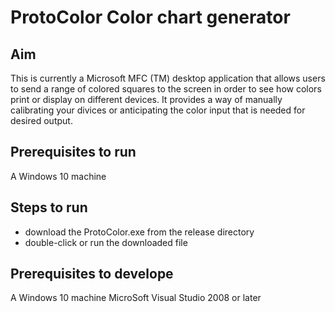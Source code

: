 # ProtoColor Color chart generator

## Aim

This is currently a Microsoft MFC (TM) desktop application that allows users to send a range of colored squares to the screen in order to see how colors print or display on different devices. It provides a way of manually calibrating your divices or anticipating the color input that is needed for desired output.

## Prerequisites to run

A Windows 10 machine

## Steps to run

- download the ProtoColor.exe from the release directory
- double-click or run the downloaded file

## Prerequisites to develope

A Windows 10 machine
MicroSoft Visual Studio 2008 or later




